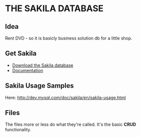 THE SAKILA DATABASE
==============

## Idea

Rent DVD - so it is basicly business solution db for a little shop.

## Get Sakila

* [Download the Sakila database](https://dev.mysql.com/doc/index-other.html)
* [Documentation](https://dev.mysql.com/doc/sakila/en/)

## Sakila Usage Samples

Here: http://dev.mysql.com/doc/sakila/en/sakila-usage.html

## Files

The files more or less do what they're called. 
It's the basic **CRUD** functionality. 
